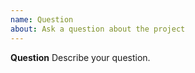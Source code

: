 ```yaml
---
name: Question
about: Ask a question about the project
---
```


**Question**
Describe your question.
